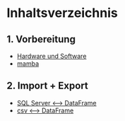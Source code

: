 # Inhaltsverzeichnis
## 1. Vorbereitung
- [Hardware und Software](Inhalt/Hardware%20und%20Software.md)
- [mamba](https://github.com/JaredBeluzi/IT/blob/main/Inhalt/mamba.md)
## 2. Import + Export
- [SQL Server <--> DataFrame](Code/SQL%20Server%20%3C--%3E%20Python%20DataFrame.py)
- [csv <--> DataFrame](Code/csv%20%3C--%3E%20Python%20DataFrame.py)
